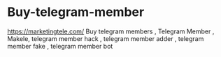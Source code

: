 # Buy-telegram-member
https://marketingtele.com/
Buy telegram members , Telegram Member , Makele, telegram member hack , telegram member adder , telegram member fake , telegram member bot
